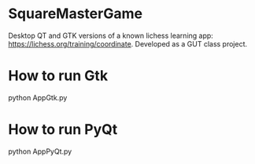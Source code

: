 # SquareMasterGame

Desktop QT and GTK versions of a known lichess learning app: https://lichess.org/training/coordinate. Developed as a GUT class project.

# How to run Gtk

python AppGtk.py

# How to run PyQt

python AppPyQt.py